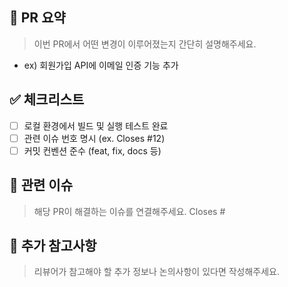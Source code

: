 ## 📝 PR 요약

> 이번 PR에서 어떤 변경이 이루어졌는지 간단히 설명해주세요.

- ex) 회원가입 API에 이메일 인증 기능 추가

## ✅ 체크리스트

- [ ] 로컬 환경에서 빌드 및 실행 테스트 완료
- [ ] 관련 이슈 번호 명시 (ex. Closes #12)
- [ ] 커밋 컨벤션 준수 (feat, fix, docs 등)

## 🔗 관련 이슈

> 해당 PR이 해결하는 이슈를 연결해주세요.
> Closes #

## 💬 추가 참고사항

> 리뷰어가 참고해야 할 추가 정보나 논의사항이 있다면 작성해주세요.
